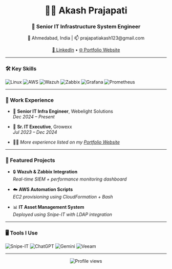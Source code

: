 <h1 align="center">👨‍💻 Akash Prajapati</h1>
<h3 align="center">🚀 Senior IT Infrastructure System Engineer</h3>
<p align="center">📍 Ahmedabad, India | 📫 prajapatiakash123@gmail.com</p>

<p align="center">
  <a href="https://www.linkedin.com/in/akash-prajapati-b74905164" target="_blank">🔗 LinkedIn</a> • 
  <a href="https://akashvicky1.github.io" target="_blank">🌐 Portfolio Website</a>
</p>

---

### 🛠️ Key Skills

![Linux](https://img.shields.io/badge/Linux-000?logo=linux&logoColor=white)
![AWS](https://img.shields.io/badge/AWS-232F3E?logo=amazon-aws&logoColor=white)
![Wazuh](https://img.shields.io/badge/Wazuh-005BAC?logoColor=white)
![Zabbix](https://img.shields.io/badge/Zabbix-DC382D?logo=zabbix&logoColor=white)
![Grafana](https://img.shields.io/badge/Grafana-F46800?logo=grafana&logoColor=white)
![Prometheus](https://img.shields.io/badge/Prometheus-E6522C?logo=prometheus&logoColor=white)

---

### 💼 Work Experience

- 💼 **Senior IT Infra Engineer**, Webelight Solutions  
  _Dec 2024 – Present_

- 💼 **Sr. IT Executive**, Growexx  
  _Jul 2023 – Dec 2024_

- 🧑‍💻 _More experience listed on my [Portfolio Website](https://akashvicky1.github.io)_

---

### 📁 Featured Projects

- 🔒 **Wazuh & Zabbix Integration**  
  _Real-time SIEM + performance monitoring dashboard_

- ☁️ **AWS Automation Scripts**  
  _EC2 provisioning using CloudFormation + Bash_

- 📊 **IT Asset Management System**  
  _Deployed using Snipe-IT with LDAP integration_

---

### 🖥️ Tools I Use

![Snipe-IT](https://img.shields.io/badge/Snipe--IT-222?logo=data&logoColor=white)
![ChatGPT](https://img.shields.io/badge/ChatGPT-10A37F?logo=openai&logoColor=white)
![Gemini](https://img.shields.io/badge/Google%20Gemini-4285F4?logo=google&logoColor=white)
![Veeam](https://img.shields.io/badge/Veeam-53B848?logoColor=white)

---

<p align="center">
  <img src="https://komarev.com/ghpvc/?username=akashvicky1&label=Profile%20Views&color=blue" alt="Profile views" />
</p>
